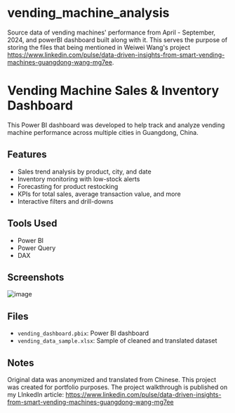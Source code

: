 # vending_machine_analysis
Source data of vending machines' performance from April - September, 2024, and powerBI dashboard built along with it. This serves the purpose of storing the files that being mentioned in Weiwei Wang's project https://www.linkedin.com/pulse/data-driven-insights-from-smart-vending-machines-guangdong-wang-mg7ee.

# Vending Machine Sales & Inventory Dashboard

This Power BI dashboard was developed to help track and analyze vending machine performance across multiple cities in Guangdong, China.

##  Features

- Sales trend analysis by product, city, and date
- Inventory monitoring with low-stock alerts
- Forecasting for product restocking
- KPIs for total sales, average transaction value, and more
- Interactive filters and drill-downs

##  Tools Used

- Power BI
- Power Query
- DAX

##  Screenshots

![image](https://github.com/user-attachments/assets/2e15bb6c-9aaf-489b-ac6c-d1af16c083ff)


##  Files

- `vending_dashboard.pbix`: Power BI dashboard
- `vending_data_sample.xlsx`: Sample of cleaned and translated dataset

##  Notes

Original data was anonymized and translated from Chinese. This project was created for portfolio purposes. The project walkthrough is published on my LInkedIn article: https://www.linkedin.com/pulse/data-driven-insights-from-smart-vending-machines-guangdong-wang-mg7ee

